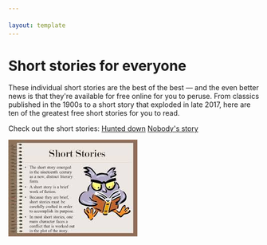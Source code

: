```yaml
---

layout: template
---
```


# Short stories for everyone
These individual short stories are the best of the best — and the even better news is that they're available for free online for you to peruse. From classics published in the 1900s to a short story that exploded in late 2017, here are ten of the greatest free short stories for you to read.

Check out the short stories:
[Hunted down]({{site.link1}})
[Nobody's story]({{site.link2}})



![sampleimagefile](280520112027.jpg)
